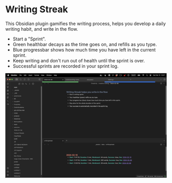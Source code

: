 # Writing Streak
This Obsidian plugin gamifies the writing process, helps you develop a daily writing habit, and write in the flow.

- Start a "Sprint".
- Green healthbar decays as the time goes on, and refills as you type.
- Blue progressbar shows how much time you have left in the current sprint.
- Keep writing and don't run out of health until the sprint is over.
- Successful sprints are recorded in your sprint log.

![](https://raw.githubusercontent.com/lumenwrites/obsidian-writingstreak/main/docs/screenshot.png)